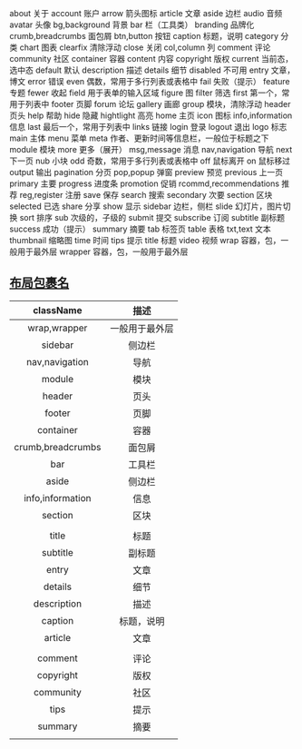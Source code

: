 about	关于
account	账户
arrow	箭头图标
article	文章
aside	边栏
audio	音频
avatar	头像
bg,background	背景
bar	栏（工具类）
branding	品牌化
crumb,breadcrumbs	面包屑
btn,button	按钮
caption	标题，说明
category	分类
chart	图表
clearfix	清除浮动
close	关闭
col,column	列
comment	评论
community	社区
container	容器
content	内容
copyright	版权
current	当前态，选中态
default	默认
description	描述
details	细节
disabled	不可用
entry	文章，博文
error	错误
even	偶数，常用于多行列表或表格中
fail	失败（提示）
feature	专题
fewer	收起
field	用于表单的输入区域
figure	图
filter	筛选
first	第一个，常用于列表中
footer	页脚
forum	论坛
gallery	画廊
group	模块，清除浮动
header	页头
help	帮助
hide	隐藏
hightlight	高亮
home	主页
icon	图标
info,information	信息
last	最后一个，常用于列表中
links	链接
login	登录
logout	退出
logo	标志
main	主体
menu	菜单
meta	作者、更新时间等信息栏，一般位于标题之下
module	模块
more	更多（展开）
msg,message	消息
nav,navigation	导航
next	下一页
nub	小块
odd	奇数，常用于多行列表或表格中
off	鼠标离开
on	鼠标移过
output	输出
pagination	分页
pop,popup	弹窗
preview	预览
previous	上一页
primary	主要
progress	进度条
promotion	促销
rcommd,recommendations	推荐
reg,register	注册
save	保存
search	搜索
secondary	次要
section	区块
selected	已选
share	分享
show	显示
sidebar	边栏，侧栏
slide	幻灯片，图片切换
sort	排序
sub	次级的，子级的
submit	提交
subscribe	订阅
subtitle	副标题
success	成功（提示）
summary	摘要
tab	标签页
table	表格
txt,text	文本
thumbnail	缩略图
time	时间
tips	提示
title	标题
video	视频
wrap	容器，包，一般用于最外层
wrapper	容器，包，一般用于最外层

## [布局包裹名](https://guide.aotu.io/docs/name/classname.html)
|className|描述|
|:----:|:----:|
|wrap,wrapper|一般用于最外层|
|sidebar|侧边栏|
|nav,navigation|导航|
|module|模块|
|header	|页头|
|footer|页脚|
|container|容器|
|crumb,breadcrumbs|面包屑|
|bar|工具栏|
|aside|侧边栏|
|info,information|信息|
|section|区块|
|||
|title|标题|
|subtitle|副标题|
|entry|文章|
|details|细节|
|description|描述|
|caption|标题，说明|
|article|文章|
|||
|comment|评论|
|copyright|版权|
|community|社区|
|tips|提示|
|summary|摘要|
|||